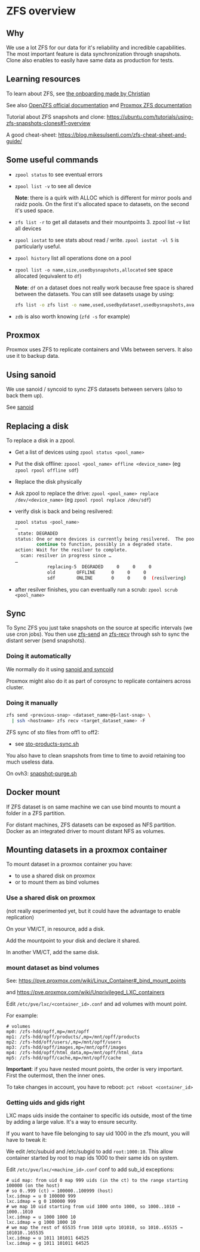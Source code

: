 # ZFS overview

## Why

We use a lot ZFS for our data for it's reliability and incredible capabilities. The most important feature is data synchronization through snapshots. Clone also enables to easily have same data as production for tests.

## Learning resources

To learn about ZFS, see [the onboarding made by Christian](reports/2023-02-24-zfs-introduction.md)

See also [OpenZFS official documentation](https://openzfs.github.io/openzfs-docs/) 
and [Proxmox ZFS documentation](https://pve.proxmox.com/wiki/ZFS_on_Linux#sysadmin_zfs_special_device)

Tutorial about ZFS snapshots and clone: https://ubuntu.com/tutorials/using-zfs-snapshots-clones#1-overview

A good cheat-sheet: https://blog.mikesulsenti.com/zfs-cheat-sheet-and-guide/


## Some useful commands

* `zpool status` to see eventual errors
* `zpool list -v` to see all device

  **Note**: there is a quirk with ALLOC which is different for mirror pools and raidz pools.
  On the first it's allocated space to datasets, on the second it's used space.

* `zfs list -r` to get all datasets and their mountpoints
  3. zpool list -v list all devices

* `zpool iostat` to see stats about read / write. `zpool iostat -vl 5` is particularly useful.

* `zpool history` list all operations done on a pool

* `zpool list -o name,size,usedbysnapshots,allocated` see space allocated (equivalent to `df`)

  **Note**: `df` on a dataset does not really work because free space is shared between the datasets.
  You can still see datasets usage by using:
  ```bash
  zfs list -o zfs list -o name,used,usedbydataset,usedbysnapshots,available -r <pool_name>
  ```

* `zdb` is also worth knowing (`zfd -s` for example)

## Proxmox

Proxmox uses ZFS to replicate containers and VMs between servers. It also use it to backup data.

## Using sanoid

We use sanoid / syncoid to sync ZFS datasets between servers (also to back them up).

See [sanoid](./sanoid.md)


## Replacing a disk

To replace a disk in a zpool.

* Get a list of devices using `zpool status <pool_name>`

* Put the disk offline: `zpoool <pool_name> offline <device_name>` (eg `zpool rpool offline sdf`)

* Replace the disk physically

* Ask zpool to replace the drive: `zpool <pool_name> replace /dev/<device_name>` (eg `zpool rpool replace /dev/sdf`)

* verify disk is back and being resilvered:
  ```bash
  zpool status <pool_name>
  …
   state: DEGRADED
  status: One or more devices is currently being resilvered.  The pool will
          continue to function, possibly in a degraded state.
  action: Wait for the resilver to complete.
    scan: resilver in progress since …
  …
              replacing-5  DEGRADED     0     0     0
              old        OFFLINE      0     0     0
              sdf        ONLINE       0     0     0  (resilvering)
  ```

* after resilver finishes, you can eventually run a scrub: `zpool scrub <pool_name>`


## Sync


To Sync ZFS you just take snapshots on the source at specific intervals (we use cron jobs).
You then use [zfs-send](https://openzfs.github.io/openzfs-docs/man/8/zfs-send.8.html) an [zfs-recv](https://openzfs.github.io/openzfs-docs/man/8/zfs-recv.8.html) through ssh to sync the distant server (send snapshots).

### Doing it automatically

We normally do it using [sanoid and syncoid](./sanoid.md)

Proxmox might also do it as part of corosync to replicate containers across cluster.

### Doing it manually

```bash
zfs send <previous-snap> <dataset_name>@$<last-snap> \
  | ssh <hostname> zfs recv <target_dataset_name> -F
```


ZFS sync of sto files from off1 to off2:
* see [sto-products-sync.sh](https://github.com/openfoodfacts/openfoodfacts-infrastructure/blob/develop/scripts/off1/sto-products-sync.sh)


You also have to clean snapshots from time to time to avoid retaining too much useless data.

On ovh3: [snapshot-purge.sh](https://github.com/openfoodfacts/openfoodfacts-infrastructure/blob/develop/scripts/ovh3/snapshot-purge.sh)


## Docker mount

If ZFS dataset is on same machine we can use bind mounts to mount a folder in a ZFS partition.

For distant machines, ZFS datasets can be exposed as NFS partition. Docker as an integrated driver to mount distant NFS as volumes.


## Mounting datasets in a proxmox container

To mount dataset in a proxmox container you have:
* to use a shared disk on proxmox
* or to mount them as bind volumes

### Use a shared disk on proxmox

(not really experimented yet, but it could have the advantage to enable replication)

On your VM/CT, in resource, add a disk.

Add the mountpoint to your disk and declare it shared.

In another VM/CT, add the same disk.


### mount dataset  as bind volumes

See: https://pve.proxmox.com/wiki/Linux_Container#_bind_mount_points

and https://pve.proxmox.com/wiki/Unprivileged_LXC_containers


Edit `/etc/pve/lxc/<container_id>.conf` and ad volumes with mount point.

For example:

```
# volumes
mp0: /zfs-hdd/opff,mp=/mnt/opff
mp1: /zfs-hdd/opff/products/,mp=/mnt/opff/products
mp2: /zfs-hdd/off/users/,mp=/mnt/opff/users
mp3: /zfs-hdd/opff/images,mp=/mnt/opff/images
mp4: /zfs-hdd/opff/html_data,mp=/mnt/opff/html_data
mp5: /zfs-hdd/opff/cache,mp=/mnt/opff/cache
```

**Important**: if you have nested mount points, the order is very important. First the outermost, then the inner ones.

To take changes in account, you have to reboot: `pct reboot <container_id>`

### Getting uids and gids right

LXC maps uids inside the container to specific ids outside, most of the time by adding a large value. It's a way to ensure security.

If you want to have file belonging to say uid 1000 in the zfs mount, you will have to tweak it:

We edit /etc/subuid and /etc/subgid to add `root:1000:10`. This allow container started by root to map ids 1000 to their same ids on system.

Edit `/etc/pve/lxc/<machine_id>.conf` conf to add sub_id exceptions:

```
# uid map: from uid 0 map 999 uids (in the ct) to the range starting 100000 (on the host)
# so 0..999 (ct) → 100000..100999 (host)
lxc.idmap = u 0 100000 999
lxc.idmap = g 0 100000 999
# we map 10 uid starting from uid 1000 onto 1000, so 1000..1010 → 1000..1010
lxc.idmap = u 1000 1000 10
lxc.idmap = g 1000 1000 10
# we map the rest of 65535 from 1010 upto 101010, so 1010..65535 → 101010..165535
lxc.idmap = u 1011 101011 64525
lxc.idmap = g 1011 101011 64525
```
